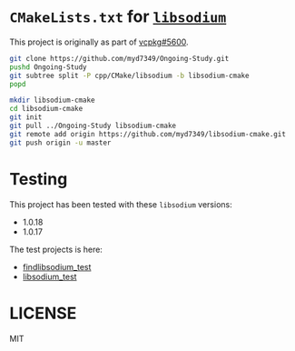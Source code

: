 `CMakeLists.txt` for [```libsodium```](https://github.com/jedisct1/libsodium)
=====

This project is originally as part of [vcpkg#5600](https://github.com/microsoft/vcpkg/pull/5600).

```bash
git clone https://github.com/myd7349/Ongoing-Study.git
pushd Ongoing-Study
git subtree split -P cpp/CMake/libsodium -b libsodium-cmake
popd

mkdir libsodium-cmake
cd libsodium-cmake
git init
git pull ../Ongoing-Study libsodium-cmake
git remote add origin https://github.com/myd7349/libsodium-cmake.git
git push origin -u master
```

Testing
=====

This project has been tested with these `libsodium` versions:

* 1.0.18
* 1.0.17

The test projects is here:

* [findlibsodium_test](https://github.com/myd7349/Ongoing-Study/tree/master/cpp/CMake/vcpkg/findsodium_test)
* [libsodium_test](https://github.com/myd7349/Ongoing-Study/tree/master/cpp/CMake/vcpkg/libsodium_test)

LICENSE
=====

MIT

